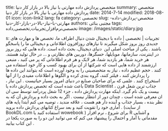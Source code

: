 title: متخصص پردازش داده  مهارتی با نیاز بالا در بازار کار دنیا
summary: متخصص پردازش داده  مهارتی با نیاز بالا در بازار کار دنیا
date: 2014-7-14
modified: 2018-08-01
icon:  icon-link2
lang: fa
category: تخصصی
slug: متخصص-پردازش-داده-مهارتی-با-نیاز-بالا-در-بازار-کار-دنیا
authors: مجتبی بنائی
tags: تخصصی‌نرم‌افزار,تجربیات,تخصصی,داده
image: /images/static/diary.jpg

s: تجربیات | تخصصی | داده با دیجیتال شدن دنیال اطراف ما، تخصص ها و مهارت های جدیدی روز بروز شکل میگیرند تا نیازهای روزافزون اطلاعاتی و دیجیتالی ما را پاسخگو باشند . یکی از مباحث اصلی این  دنیای دیجیتال، بحث داده است. داده هایی که روز بروز در اینترنت، سازمانها، موبایلها، حسگرها، دوربین های نظارتی و ... در حال تولید هستند.  هر خرید شما، هر بازدید شما، هر لایک و هر فرم اطلاعاتی که پر می کنید ، منبعی ارزشمند از داده هایی است که شرکتها از آن برای بهبود کسب و کار خود استفاده می کنند .  حجم عظیم داده ، نیاز به متخصصینی را به وجود آورده است که بتوانند این داده ها را پردازش کنند ، فیلتر کنند، گروه بندی کرده و الگوها و اطلاعات مفیدی را از آنها استخراج کنند . علمی که برای صاحبان صنایع در دنیای امروز بسیار حیاتیست . این نیاز ، باعث شده است که تخصص پردازش داده یا Data Scientist ، جذاب ترین شغل قرن بیست و یک نام گیرد.  اینکه مهارت پردازش داده ، جزء 12 شغل پردرآمد توسط سی ان ان معرفی شده است ، چندان دور از انتظار نیست .  اگر به بحث داده و پردازش آن که به نظر بنده ، بسیار جذاب و آینده دار هم هست ، علاقه مندید ، توصیه می کنم ابتدا پایه های آماری خود را تقویت کنید و بعد سراغ کتابهای پردازش داده بروید . (از سایت BookDL.com استفاده کنید یا wowebook )  برای شروع ، نرم افزار R و آشنایی مقدماتی با آمار و احتمال را پیشنهاد می کنم که می توانید این دو را به صورت یکجا در این کتاب بیابید .